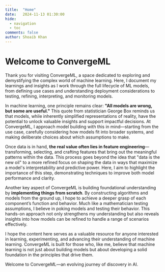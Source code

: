 ```yaml
---
title:  "Home"
date:   2024-11-13 01:30:00
hide:
  - navigation
  - toc
comments: false 
author: Shoaib Khan
---
```


<style>
  /* Apply SVG as background to the entire content */
  body {
    position: relative;
    height: 100%; /* Ensures body occupies full height */
  }
  body::before {
    content: "";
    position: absolute;
    width: 100%;
    height: 118%;
    background: url('assets/img/functions.svg') no-repeat center center;
    background-size: cover; /* Ensures SVG covers the entire content area */
    opacity: 0.1; /* Set transparency */
  }
</style>

# Welcome to ConvergeML

Thank you for visiting ConvergeML, a space dedicated to exploring and demystifying the complex world of machine learning. Here, I document my learnings and insights as I work through the full lifecycle of ML models, from defining use cases and understanding deployment considerations to testing, refining, interpreting, and monitoring models.

In machine learning, one principle remains clear: **"All models are wrong, but some are useful."** This quote from statistician George Box reminds us that models, while inherently simplified representations of reality, have the potential to unlock valuable insights and support impactful decisions. At ConvergeML, I approach model building with this in mind—starting from the use case, carefully considering how models fit into broader systems, and making deliberate choices about which assumptions to make.

Once data is in hand, **the real value often lies in feature engineering**—transforming, selecting, and crafting features that bring out the meaningful patterns within the data. This process goes beyond the idea that "data is the new oil" to a more refined focus on shaping the data in ways that maximize a model's interpretability and predictive power. Here, I aim to highlight the importance of this step, demonstrating techniques to improve both model performance and clarity.

Another key aspect of ConvergeML is building foundational understanding by **implementing things from scratch**. By constructing algorithms and models from the ground up, I hope to achieve a deeper grasp of each component’s function and behavior. Much like a mathematician testing assumptions, I believe in poking models and testing their behavior. This hands-on approach not only strengthens my understanding but also reveals insights into how models can be refined to handle a range of scenarios effectively.

I hope the content here serves as a valuable resource for anyone interested in learning, experimenting, and advancing their understanding of machine learning. ConvergeML is built for those who, like me, believe that machine learning is not just about building models but about developing a solid foundation in the principles that drive them.

Welcome to ConvergeML—an evolving journey of discovery in AI.
